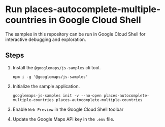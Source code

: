 # Run places-autocomplete-multiple-countries in Google Cloud Shell

The samples in this repository can be run in Google Cloud Shell for interactive debugging and exploration.

## Steps

1. Install the `@googlemaps/js-samples` cli tool.

    ```
    npm i -g '@googlemaps/js-samples'
    ```
1. Initialize the sample application. 
    ```
    googlemaps-js-samples init -v --no-open places-autocomplete-multiple-countries places-autocomplete-multiple-countries
    ```
1. Enable `Web Preview` in the Google Cloud Shell toolbar
1. Update the Google Maps API key in the `.env` file.
